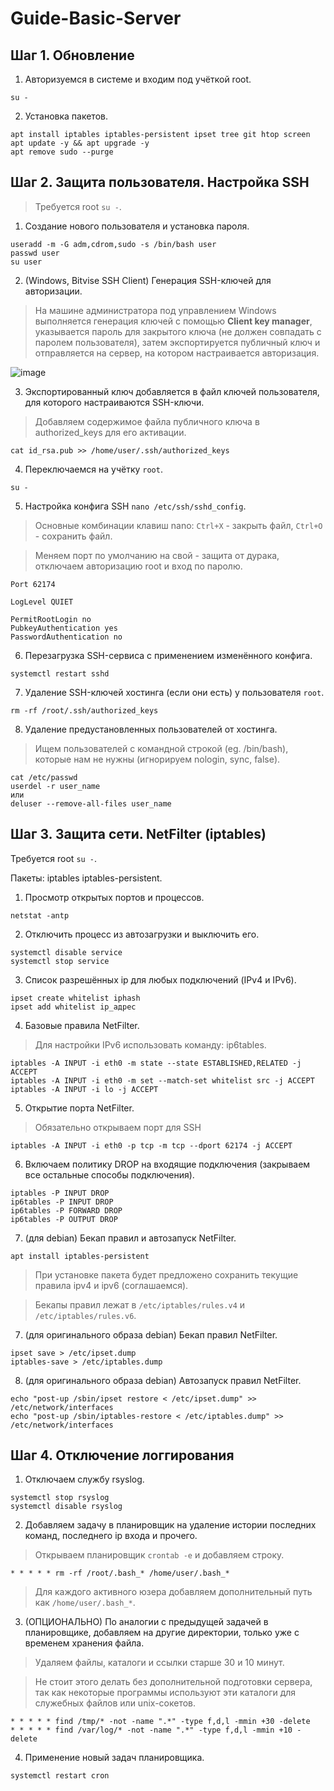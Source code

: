 # Guide-Basic-Server

## Шаг 1. Обновление
1. Авторизуемся в системе и входим под учёткой root.
```
su -
```

2. Установка пакетов.
```
apt install iptables iptables-persistent ipset tree git htop screen
apt update -y && apt upgrade -y
apt remove sudo --purge
```

## Шаг 2. Защита пользователя. Настройка SSH
> Требуется root `su -`.

1. Создание нового пользователя и установка пароля.
```
useradd -m -G adm,cdrom,sudo -s /bin/bash user
passwd user
su user
```

2. (Windows, Bitvise SSH Client) Генерация SSH-ключей для авторизации.
> На машине администратора под управлением Windows выполняется генерация ключей с помощью **Client key manager**,
> указывается пароль для закрытого ключа (не должен совпадать с паролем пользователя), затем экспортируется
> публичный ключ и отправляется на сервер, на котором настраивается авторизация.

![image](https://user-images.githubusercontent.com/21179689/218112972-739cb013-9f1e-4bba-a6d6-281b4e574568.png)

3. Экспортированный ключ добавляется в файл ключей пользователя, для которого настраиваются SSH-ключи.
> Добавляем содержимое файла публичного ключа в authorized_keys для его активации.
```
cat id_rsa.pub >> /home/user/.ssh/authorized_keys
```

4. Переключаемся на учётку `root`.
```
su -
```

5. Настройка конфига SSH `nano /etc/ssh/sshd_config`.
> Основные комбинации клавиш nano: `Ctrl+X` - закрыть файл, `Ctrl+O` - сохранить файл.

> Меняем порт по умолчанию на свой - защита от дурака, отключаем авторизацию root и вход по паролю.
```
Port 62174

LogLevel QUIET

PermitRootLogin no
PubkeyAuthentication yes
PasswordAuthentication no
```

6. Перезагрузка SSH-сервиса с применением изменённого конфига.
```
systemctl restart sshd
```

7. Удаление SSH-ключей хостинга (если они есть) у пользователя `root`.
```
rm -rf /root/.ssh/authorized_keys
```

8. Удаление предустановленных пользователей от хостинга.
> Ищем пользователей с командной строкой (eg. /bin/bash), которые нам не нужны (игнорируем nologin, sync, false).
```
cat /etc/passwd
userdel -r user_name
или
deluser --remove-all-files user_name
```

## Шаг 3. Защита сети. NetFilter (iptables)
Требуется root `su -`.

Пакеты: iptables iptables-persistent.

1. Просмотр открытых портов и процессов.
```
netstat -antp
```

2. Отключить процесс из автозагрузки и выключить его.
```
systemctl disable service
systemctl stop service
```

3. Список разрешённых ip для любых подключений (IPv4 и IPv6).
```
ipset create whitelist iphash
ipset add whitelist ip_адрес
```

4. Базовые правила NetFilter.
> Для настройки IPv6 использовать команду: ip6tables.
```
iptables -A INPUT -i eth0 -m state --state ESTABLISHED,RELATED -j ACCEPT
iptables -A INPUT -i eth0 -m set --match-set whitelist src -j ACCEPT
iptables -A INPUT -i lo -j ACCEPT
```

5. Открытие порта NetFilter.
> Обязательно открываем порт для SSH
```
iptables -A INPUT -i eth0 -p tcp -m tcp --dport 62174 -j ACCEPT
```

6. Включаем политику DROP на входящие подключения (закрываем все остальные способы подключения).
```
iptables -P INPUT DROP
ip6tables -P INPUT DROP
ip6tables -P FORWARD DROP
ip6tables -P OUTPUT DROP
```

7. (для debian) Бекап правил и автозапуск NetFilter.
```
apt install iptables-persistent
```
> При установке пакета будет предложено сохранить текущие правила ipv4 и ipv6 (соглашаемся).

> Бекапы правил лежат в `/etc/iptables/rules.v4` и `/etc/iptables/rules.v6`.

7. (для оригинального образа debian) Бекап правил NetFilter.
```
ipset save > /etc/ipset.dump
iptables-save > /etc/iptables.dump
```

8. (для оригинального образа debian) Автозапуск правил NetFilter.
```
echo "post-up /sbin/ipset restore < /etc/ipset.dump" >> /etc/network/interfaces
echo "post-up /sbin/iptables-restore < /etc/iptables.dump" >> /etc/network/interfaces
```

## Шаг 4. Отключение логгирования
1. Отключаем службу rsyslog.
```
systemctl stop rsyslog
systemctl disable rsyslog
```

2. Добавляем задачу в планировщик на удаление истории последних команд, последнего ip входа и прочего.
> Открываем планировщик `crontab -e` и добавляем строку.
``` 
* * * * * rm -rf /root/.bash_* /home/user/.bash_*
```
> Для каждого активного юзера добавляем дополнительный путь как `/home/user/.bash_*`.

3. (ОПЦИОНАЛЬНО) По аналогии с предыдущей задачей в планировщике, добавляем на другие директории, только уже с временем хранения файла.
> Удаляем файлы, каталоги и ссылки старше 30 и 10 минут.

> Не стоит этого делать без дополнительной подготовки сервера, так как некоторые программы используют эти каталоги для служебных файлов или unix-сокетов.
```
* * * * * find /tmp/* -not -name ".*" -type f,d,l -mmin +30 -delete
* * * * * find /var/log/* -not -name ".*" -type f,d,l -mmin +10 -delete
```

4. Применение новый задач планировщика.
```
systemctl restart cron
```
